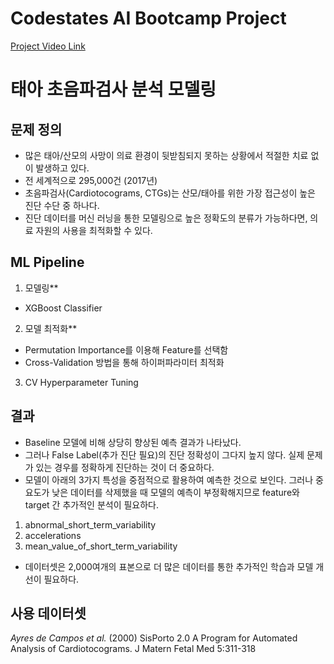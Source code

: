 # Codestates AI Bootcamp Project

[Project Video Link](https://youtu.be/PgAxoNWvMR0)
# 태아 초음파검사 분석 모델링

## 문제 정의
* 많은 태아/산모의 사망이 의료 환경이 뒷받침되지 못하는 상황에서 적절한 치료 없이 발생하고 있다.
* 전 세계적으로 295,000건 (2017년)
* 초음파검사(Cardiotocograms, CTGs)는 산모/태아를 위한 가장 접근성이 높은 진단 수단 중 하나다.
* 진단 데이터를 머신 러닝을 통한 모델링으로 높은 정확도의 분류가 가능하다면, 의료 자원의 사용을 최적화할 수 있다.

## ML Pipeline
1. 모델링**
* XGBoost Classifier

2. 모델 최적화**
* Permutation Importance를 이용해 Feature를 선택함
* Cross-Validation 방법을 통해 하이퍼파라미터 최적화

3. CV Hyperparameter Tuning

## 결과
* Baseline 모델에 비해 상당히 향상된 예측 결과가 나타났다.
* 그러나 False Label(추가 진단 필요)의 진단 정확성이 그다지 높지 않다.
실제 문제가 있는 경우를 정확하게 진단하는 것이 더 중요하다.
* 모델이 아래의 3가지 특성을 중점적으로 활용하여 예측한 것으로 보인다. 그러나 중요도가 낮은 데이터를 삭제했을 때 모델의 예측이 부정확해지므로 feature와 target 간 추가적인 분석이 필요하다.
1. abnormal_short_term_variability
2. accelerations
3. mean_value_of_short_term_variability
* 데이터셋은 2,000여개의 표본으로 더 많은 데이터를 통한 추가적인 학습과 모델 개선이 필요하다.

## 사용 데이터셋
*Ayres de Campos et al.* (2000) SisPorto 2.0 A Program for Automated Analysis of Cardiotocograms. J Matern Fetal Med 5:311-318
